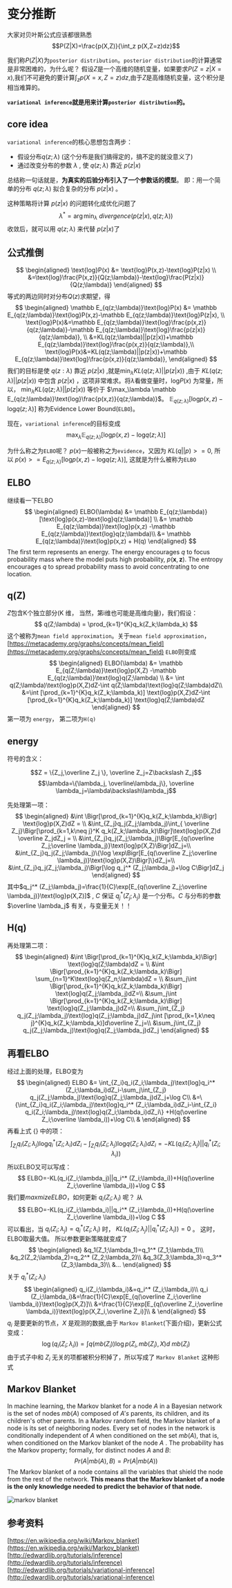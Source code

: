 # 变分推断

大家对贝叶斯公式应该都很熟悉
$$P(Z|X)=\frac{p(X,Z)}{\int_z p(X,Z=z)dz}$$

我们称$P(Z|X)$为`posterior distribution`。`posterior distribution`的计算通常是非常困难的，为什么呢？
假设$Z$是一个高维的随机变量，如果要求$P(Z=z|X=x)$,我们不可避免的要计算$\int_z p(X=x,Z=z)dz$,由于$Z$是高维随机变量，这个积分是相当难算的。

**`variational inference`就是用来计算`posterior distribution`的。**

## core idea
`variational inference`的核心思想包含两步：

- 假设分布$q(z;\lambda)$   (这个分布是我们搞得定的，搞不定的就没意义了)
- 通过改变分布的参数 $\lambda$ , 使 $q(z;\lambda)$ 靠近 $p(z|x)$

总结称一句话就是，**为真实的后验分布引入了一个参数话的模型**。 即：用一个简单的分布  $q(z;\lambda)$  拟合复杂的分布  $p(z|x)$ 。

这种策略将计算 $p(z|x)$ 的问题转化成优化问题了
$$
\lambda^* = \arg\min_{\lambda}~divergence(p(z|x),q(z;\lambda))
$$
收敛后，就可以用 $q(z;\lambda)$ 来代替 $p(z|x)$了

## 公式推倒

$$
\begin{aligned}
\text{log}P(x) &= \text{log}P(x,z)-\text{log}P(z|x) \\
&=\text{log}\frac{P(x,z)}{Q(z;\lambda)}-\text{log}\frac{P(z|x)}{Q(z;\lambda)}
\end{aligned}
$$
等式的两边同时对分布$Q(z)$求期望，得
$$
\begin{aligned}
\mathbb E_{q(z;\lambda)}\text{log}P(x) &= \mathbb E_{q(z;\lambda)}\text{log}P(x,z)-\mathbb E_{q(z;\lambda)}\text{log}P(z|x), \\
\text{log}P(x)&=\mathbb E_{q(z;\lambda)}\text{log}\frac{p(x,z)}{q(z;\lambda)}-\mathbb E_{q(z;\lambda)}\text{log}\frac{p(z|x)}{q(z;\lambda)}, \\
&=KL(q(z;\lambda)||p(z|x))+\mathbb E_{q(z;\lambda)}\text{log}\frac{p(x,z)}{q(z;\lambda)},\\
\text{log}P(x)&=KL(q(z;\lambda)||p(z|x))+\mathbb E_{q(z;\lambda)}\text{log}\frac{p(x,z)}{q(z;\lambda)},
\end{aligned}
$$
我们的目标是使 $q(z:\lambda)$ 靠近 $p(z|x)$ ,就是$\min_\lambda KL(q(z;\lambda)||p(z|x))$ ,由于 $KL(q(z;\lambda)||p(z|x))$ 中包含 $p(z|x)$ ，这项非常难求。将$\lambda$看做变量时，$\text{log}P(x)$ 为常量，所以， $\min_\lambda KL(q(z;\lambda)||p(z|x))$ 等价于 $\max_\lambda \mathbb E_{q(z;\lambda)}\text{log}\frac{p(x,z)}{q(z;\lambda)}$。 $\mathbb E_{q(z;\lambda)}[\text{log}p(x,z)-\text{log}q(z;\lambda)]$ 称为Evidence Lower Bound(`ELBO`)。

现在，`variational inference`的目标变成$$\max_\lambda \mathbb E_{q(z;\lambda)}[\text{log}p(x,z)-\text{log}q(z;\lambda)]$$

为什么称之为`ELBO`呢？
$p(x)$一般被称之为`evidence`，又因为 $KL(q||p)>=0$, 所以  $p(x)>=E_{q(z;\lambda)}[\text{log}p(x,z)-\text{log}q(z;\lambda)]$, 这就是为什么被称为`ELBO`

## ELBO
继续看一下ELBO
$$
\begin{aligned}
ELBO(\lambda) &= \mathbb E_{q(z;\lambda)}[\text{log}p(x,z)-\text{log}q(z;\lambda)] \\
&= \mathbb E_{q(z;\lambda)}\text{log}p(x,z) -\mathbb E_{q(z;\lambda)}\text{log}q(z;\lambda)\\
&= \mathbb E_{q(z;\lambda)}\text{log}p(x,z) + H(q)
\end{aligned}
$$
The first term represents an energy. The energy encourages $q$ to focus probability mass where the model puts high probability, $p(\mathbf{x}, \mathbf{z})$. The entropy encourages $q$ to spread probability mass to avoid concentrating to one location.

## q(Z)
$Z$包含K个独立部分(K 维， 当然，第i维也可能是高维向量)，我们假设：
$$
q(Z;\lambda) = \prod_{k=1}^{K}q_k(Z_k;\lambda_k)
$$
这个被称为`mean field approximation`。关于`mean field approximation`，[https://metacademy.org/graphs/concepts/mean_field](https://metacademy.org/graphs/concepts/mean_field)
`ELBO`则变成
$$
\begin{aligned}
ELBO(\lambda) &= \mathbb E_{q(Z;\lambda)}\text{log}p(X,Z) -\mathbb E_{q(z;\lambda)}\text{log}q(Z;\lambda) \\
&= \int q(Z;\lambda)\text{log}p(X,Z)dZ-\int q(Z;\lambda)\text{log}q(Z;\lambda)dZ\\
&=\int [\prod_{k=1}^{K}q_k(Z_k;\lambda_k)] \text{log}p(X,Z)dZ-\int [\prod_{k=1}^{K}q_k(Z_k;\lambda_k)] \text{log}q(Z;\lambda)dZ
\end{aligned}
$$
第一项为 `energy`， 第二项为`H(q)`
## energy
符号的含义：

$$Z = \{Z_j,\overline Z_j \}, \overline Z_j=Z\backslash Z_j$$
$$\lambda=\{\lambda_j, \overline\lambda_j\}, \overline \lambda_j=\lambda\backslash\lambda_j$$

先处理第一项：
$$
\begin{aligned}
&\int \Bigr[\prod_{k=1}^{K}q_k(Z_k;\lambda_k)\Bigr] \text{log}p(X,Z)dZ = \\
&\int_{Z_j}q_j(Z_j;\lambda_j)\int_{ \overline Z_j}\Bigr[\prod_{k=1,k\neq j}^K q_k(Z_k;\lambda_k)\Bigr]\text{log}p(X,Z)d \overline Z_jdZ_j = \\
&\int_{Z_j}q_j(Z_j;\lambda_j)\Bigr[E_{q(\overline Z_j;\overline \lambda_j)}\text{log}p(X,Z)\Bigr]dZ_j=\\
&\int_{Z_j}q_j(Z_j;\lambda_j)\{\log \exp\Bigr[E_{q(\overline Z_j;\overline \lambda_j)}\text{log}p(X,Z)\Bigr]\}dZ_j=\\
&\int_{Z_j}q_j(Z_j;\lambda_j)\Bigr[\log q_j^* (Z_j;\lambda_j)+\log C\Bigr]dZ_j
\end{aligned}
$$
其中$q_j^* (Z_j;\lambda_j)=\frac{1}{C}\exp[E_{q(\overline Z_j;\overline \lambda_j)}\text{log}p(X,Z)]$ , $C$ 保证 $q_j^* (Z_j;\lambda_j)$ 是一个分布。$C$ 与分布的参数 $\overline \lambda_j$ 有关，与变量无关！！
## H(q)
再处理第二项：
$$
\begin{aligned}
&\int \Bigr[\prod_{k=1}^{K}q_k(Z_k;\lambda_k)\Bigr] \text{log}q(Z;\lambda)dZ = \\
&\int \Bigr[\prod_{k=1}^{K}q_k(Z_k;\lambda_k)\Bigr] \sum_{n=1}^K\text{log}q(Z_n;\lambda)dZ = \\
&\sum_j\int \Bigr[\prod_{k=1}^{K}q_k(Z_k;\lambda_k)\Bigr]  \text{log}q(Z_j;\lambda_j)dZ=\\
&\sum_j\int \Bigr[\prod_{k=1}^{K}q_k(Z_k;\lambda_k)\Bigr]  \text{log}q(Z_j;\lambda_j)dZ=\\
&\sum_j\int_{Z_j} q_j(Z_j;\lambda_j)\text{log}q(Z_j;\lambda_j)dZ_j\int [\prod_{k=1,k\neq j}^{K}q_k(Z_k;\lambda_k)]d\overline Z_j=\\
&\sum_j\int_{Z_j} q_j(Z_j;\lambda_j)\text{log}q(Z_j;\lambda_j)dZ_j
\end{aligned}
$$

## 再看ELBO
经过上面的处理，ELBO变为
$$
\begin{aligned}
ELBO &= \int_{Z_i}q_i(Z_i;\lambda_j)\text{log}q_i^* (Z_i;\lambda_i)dZ_i-\sum_j\int_{Z_j} q_j(Z_j;\lambda_j)\text{log}q(Z_j;\lambda_j)dZ_j+\log C\\
&=\{\int_{Z_i}q_i(Z_i;\lambda_j)\text{log}q_i^* (Z_i;\lambda_i)dZ_i-\int_{Z_i} q_i(Z_i;\lambda_j)\text{log}q(Z_i;\lambda_i)dZ_i\} +H(q(\overline Z_i;\overline \lambda_i))+\log C\\
&
\end{aligned}
$$
再看上式 $\{\}$ 中的项：
$$
\int_{Z_i}q_i(Z_i;\lambda_j)\text{log}q_i^* (Z_i;\lambda_i)dZ_i-\int_{Z_i} q_i(Z_i;\lambda_j)\text{log}q(Z_i;\lambda_i)dZ_i = -KL(q_i(Z_i;\lambda_j)||q_i^* (Z_i;\lambda_i))
$$
所以ELBO又可以写成：
$$
ELBO=-KL(q_i(Z_i;\lambda_j)||q_i^* (Z_i;\lambda_i))+H(q(\overline Z_i;\overline \lambda_i))+\log C
$$
我们要$maxmize ELBO$，如何更新 $q_i(Z_i;\lambda_i)$ 呢？
从
$$
ELBO=-KL(q_i(Z_i;\lambda_i)||q_i^* (Z_i;\lambda_i))+H(q(\overline Z_i;\overline \lambda_i))+\log C
$$
可以看出，当 $q_i(Z_i;\lambda_j)=q_i^* (Z_i;\lambda_i)$ 时， $KL(q_i(Z_i;\lambda_j)||q_i^* (Z_i;\lambda_i))=0$ 。 这时，ELBO取最大值。
所以参数更新策略就变成了
$$
\begin{aligned}
&q_1(Z_1;\lambda_1)=q_1^* (Z_1;\lambda_1)\\
&q_2(Z_2;\lambda_2)=q_2^* (Z_2;\lambda_2)\\
&q_3(Z_3;\lambda_3)=q_3^* (Z_3;\lambda_3)\\
&...
\end{aligned}
$$
关于 $q_i^* (Z_i;\lambda_i)$
$$
\begin{aligned}
q_i(Z_i;\lambda_i)&=q_i^* (Z_i;\lambda_i)\\
q_i (Z_i;\lambda_i)&=\frac{1}{C}\exp[E_{q(\overline Z_i;\overline \lambda_i)}\text{log}p(X,Z)]\\
&=\frac{1}{C}\exp[E_{q(\overline Z_i;\overline \lambda_i)}\text{log}p(X,Z_i,\overline Z_i)]\\
&
\end{aligned}
$$
$q_i$ 是要更新的节点，$X$ 是观测的数据,由于 `Markov Blanket`(下面介绍)，更新公式变成：
$$
\log(q_i(Z_i;\lambda_i))=\int q(mb(Z_i))\log p(Z_i,mb(Z_i),X)d~mb(Z_i)
$$
由于式子中和 $Z_i$ 无关的项都被积分积掉了，所以写成了 `Markov Blanket` 这种形式
## Markov Blanket
In machine learning, the Markov blanket for a node $A$ in a Bayesian network is the set of nodes $mb(A)$ composed of $A's$ parents, its children, and its children's other parents. In a Markov random field, the Markov blanket of a node is its set of neighboring nodes.
Every set of nodes in the network is conditionally independent of $A$ when conditioned on the set $mb(A)$, that is, when conditioned on the Markov blanket of the node $A$ . The probability has the Markov property; formally, for distinct nodes $A$ and $B$:
$$
Pr(A|mb(A),B)=Pr(A|mb(A))
$$
The Markov blanket of a node contains all the variables that shield the node from the rest of the network. **This means that the Markov blanket of a node is the only knowledge needed to predict the behavior of that node.**

![markov blanket](http://img.blog.csdn.net/20170212131644655?watermark/2/text/aHR0cDovL2Jsb2cuY3Nkbi5uZXQvdTAxMjQzNjE0OQ==/font/5a6L5L2T/fontsize/400/fill/I0JBQkFCMA==/dissolve/70/gravity/SouthEast)
## 参考资料
[https://en.wikipedia.org/wiki/Markov_blanket](https://en.wikipedia.org/wiki/Markov_blanket)
[http://edwardlib.org/tutorials/inference](http://edwardlib.org/tutorials/inference)
[http://edwardlib.org/tutorials/variational-inference](http://edwardlib.org/tutorials/variational-inference)

